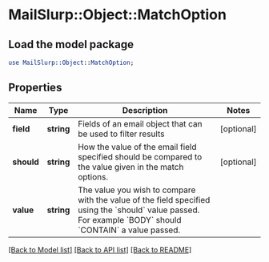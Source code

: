 # MailSlurp::Object::MatchOption

## Load the model package
```perl
use MailSlurp::Object::MatchOption;
```

## Properties
Name | Type | Description | Notes
------------ | ------------- | ------------- | -------------
**field** | **string** | Fields of an email object that can be used to filter results | [optional] 
**should** | **string** | How the value of the email field specified should be compared to the value given in the match options. | [optional] 
**value** | **string** | The value you wish to compare with the value of the field specified using the &#x60;should&#x60; value passed. For example &#x60;BODY&#x60; should &#x60;CONTAIN&#x60; a value passed. | 

[[Back to Model list]](../README#documentation-for-models) [[Back to API list]](../README#documentation-for-api-endpoints) [[Back to README]](../README)


